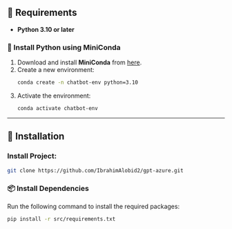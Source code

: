 ## 📌 Requirements  

- **Python 3.10 or later**  

### 🔧 Install Python using MiniConda  

1. Download and install **MiniConda** from [here](https://docs.anaconda.com/free/miniconda/#quick-command-line-install).  
2. Create a new environment:  
   ```bash
   conda create -n chatbot-env python=3.10
   ```
3. Activate the environment:  
   ```bash
   conda activate chatbot-env
   ```

---

## 🔧 Installation  

### Install Project:

```bash
git clone https://github.com/IbrahimAlobid2/gpt-azure.git
```

### 📦 Install Dependencies  
Run the following command to install the required packages:  
```bash
pip install -r src/requirements.txt
```